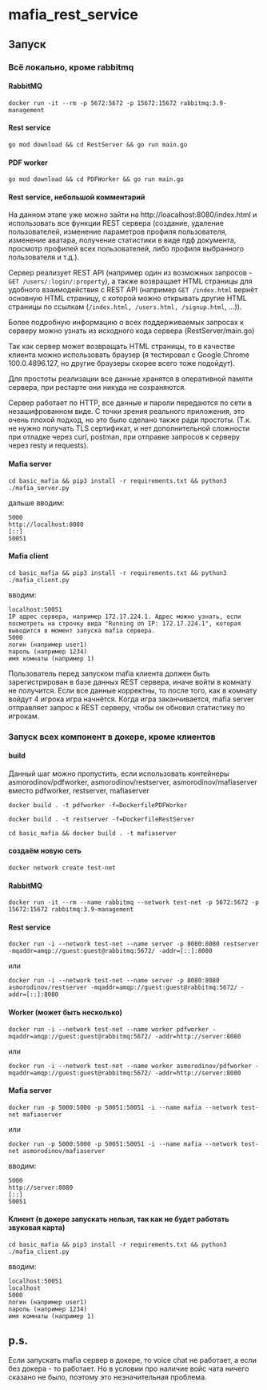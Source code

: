 # mafia_rest_service
## Запуск
### Всё локально, кроме rabbitmq
#### RabbitMQ 
```docker run -it --rm -p 5672:5672 -p 15672:15672 rabbitmq:3.9-management```
#### Rest service
```go mod download && cd RestServer && go run main.go ```
#### PDF worker
```go mod download && cd PDFWorker && go run main.go ```

#### Rest service, небольшой комментарий
На данном этапе уже можно зайти на http://loacalhost:8080/index.html и использовать все функции REST сервера 
(создание, удаление пользователей, изменение параметров профиля пользователя, изменение аватара, получение статистики в виде пдф документа, 
просмотр профилей всех пользователей, либо профиля выбранного пользователя и т.д.).

Сервер реализует REST API (например один из возможных запросов - ```GET /users/:login/:property```), а также возвращает HTML страницы для удобного взаимодействия с REST API 
(например ```GET /index.html``` вернёт основную HTML страницу, с которой можно открывать другие HTML страницы по ссылкам (```/index.html, /users.html, /signup.html```, ...)).

Более подробную информацию о всех поддерживаемых запросах к серверу можно узнать из исходного кода сервера (RestServer/main.go)

Так как сервер может возвращать HTML страницы, то в качестве клиента можно использовать браузер (я тестировал с Google Chrome 100.0.4896.127, но другие браузеры скорее всего тоже подойдут).

Для простоты реализации все данные хранятся в оперативной памяти сервера, при рестарте они никуда не сохраняются.

Сервер работает по HTTP, все данные и пароли передаются по сети в незашифрованном виде. С точки зрения реального приложения, это очень плохой подход, но это было сделано также ради простоты.
(Т.к. не нужно получать TLS сертификат, и нет дополнительной сложности при отладке через curl, postman, при отправке запросов к серверу через resty и requests).

#### Mafia server
```cd basic_mafia && pip3 install -r requirements.txt && python3 ./mafia_server.py```

дальше вводим:

```
5000
http://localhost:8080
[::]
50051
```

#### Mafia client
```cd basic_mafia && pip3 install -r requirements.txt && python3 ./mafia_client.py```

вводим:

```
localhost:50051
IP адрес сервера, например 172.17.224.1. Адрес можно узнать, если посмотреть на строчку вида "Running on IP: 172.17.224.1", которая выводится в момент запуска mafia сервера.
5000
логин (например user1)
пароль (например 1234)
имя комнаты (например 1)
```
Пользователь перед запуском mafia клиента должен быть зарегистрирован в базе данных REST сервера, иначе войти в комнату не получится.
Если все данные корректны, то после того, как в комнату войдут 4 игрока игра начнётся. Когда игра заканчивается, mafia server отправляет запрос к REST серверу, чтобы он обновил статистику по игрокам.

### Запуск всех компонент в докере, кроме клиентов
#### build
Данный шаг можно пропустить, если использовать контейнеры asmorodinov/pdfworker, asmorodinov/restserver, asmorodinov/mafiaserver вместо pdfworker, restserver, mafiaserver

```docker build . -t pdfworker -f=DockerfilePDFWorker```

```docker build . -t restserver -f=DockerfileRestServer```

```cd basic_mafia && docker build . -t mafiaserver```
#### создаём новую сеть 
```docker network create test-net```
#### RabbitMQ
```docker run -it --rm --name rabbitmq --network test-net -p 5672:5672 -p 15672:15672 rabbitmq:3.9-management```
#### Rest service
```docker run -i --network test-net --name server -p 8080:8080 restserver -mqaddr=amqp://guest:guest@rabbitmq:5672/ -addr=[::]:8080```

или

```docker run -i --network test-net --name server -p 8080:8080 asmorodinov/restserver -mqaddr=amqp://guest:guest@rabbitmq:5672/ -addr=[::]:8080```
#### Worker (может быть несколько)
```docker run -i --network test-net --name worker pdfworker -mqaddr=amqp://guest:guest@rabbitmq:5672/ -addr=http://server:8080```

или

```docker run -i --network test-net --name worker asmorodinov/pdfworker -mqaddr=amqp://guest:guest@rabbitmq:5672/ -addr=http://server:8080```
#### Mafia server
```docker run -p 5000:5000 -p 50051:50051 -i --name mafia --network test-net mafiaserver```

или

```docker run -p 5000:5000 -p 50051:50051 -i --name mafia --network test-net asmorodinov/mafiaserver```

вводим: 
```
5000
http://server:8080
[::]
50051
```
#### Клиент (в докере запускать нельзя, так как не будет работать звуковая карта)
```cd basic_mafia && pip3 install -r requirements.txt && python3 ./mafia_client.py```

вводим:
```
localhost:50051
localhost
5000
логин (например user1)
пароль (например 1234)
имя комнаты (например 1)
```

## p.s.
Если запускать mafia сервер в докере, то voice chat не работает, а если без докера - то работает. Но в условии про наличие войс чата ничего сказано не было, поэтому это незначительная проблема.
